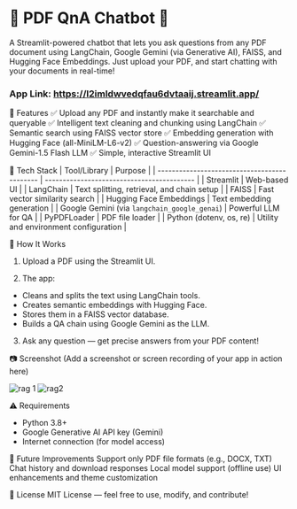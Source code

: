 # 📄 PDF QnA Chatbot 🤖
A Streamlit-powered chatbot that lets you ask questions from any PDF document using LangChain, Google Gemini (via Generative AI), FAISS, and Hugging Face Embeddings. Just upload your PDF, and start chatting with your documents in real-time!

### App Link: https://l2imldwvedqfau6dvtaaij.streamlit.app/

🚀 Features
✅ Upload any PDF and instantly make it searchable and queryable
✅ Intelligent text cleaning and chunking using LangChain
✅ Semantic search using FAISS vector store
✅ Embedding generation with Hugging Face (all-MiniLM-L6-v2)
✅ Question-answering via Google Gemini-1.5 Flash LLM
✅ Simple, interactive Streamlit UI

🧠 Tech Stack
| Tool/Library                                 | Purpose                                    |
| -------------------------------------------- | ------------------------------------------ |
| Streamlit                                    | Web-based UI                               |
| LangChain                                    | Text splitting, retrieval, and chain setup |
| FAISS                                        | Fast vector similarity search              |
| Hugging Face Embeddings                      | Text embedding generation                  |
| Google Gemini (via `langchain_google_genai`) | Powerful LLM for QA                        |
| PyPDFLoader                                  | PDF file loader                            |
| Python (dotenv, os, re)                      | Utility and environment configuration      |


📂 How It Works
1. Upload a PDF using the Streamlit UI.

2. The app:
- Cleans and splits the text using LangChain tools.
- Creates semantic embeddings with Hugging Face.
- Stores them in a FAISS vector database.
- Builds a QA chain using Google Gemini as the LLM.
  
3. Ask any question — get precise answers from your PDF content!

📷 Screenshot
(Add a screenshot or screen recording of your app in action here)

![rag 1](https://github.com/user-attachments/assets/8d1bd7d6-7aa3-41b5-99e5-826a538f1a47)
![rag2](https://github.com/user-attachments/assets/bd49b3f1-1099-4a92-a5c0-a6195263a4f4)

⚠️ Requirements
- Python 3.8+
- Google Generative AI API key (Gemini)
- Internet connection (for model access)

🙌 Future Improvements
Support only PDF file formats (e.g., DOCX, TXT)
Chat history and download responses
Local model support (offline use)
UI enhancements and theme customization

📄 License
MIT License — feel free to use, modify, and contribute!
